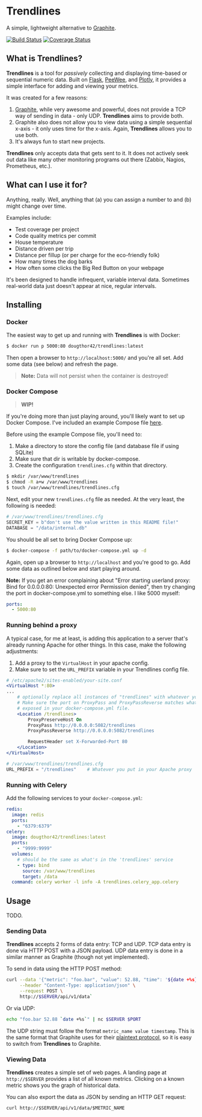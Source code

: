 # Trendlines

A simple, lightweight alternative to [Graphite](https://graphiteapp.org).

[![Build Status](https://travis-ci.org/dougthor42/trendlines.svg?branch=master)](https://travis-ci.org/dougthor42/trendlines)
[![Coverage Status](https://coveralls.io/repos/github/dougthor42/trendlines/badge.svg)](https://coveralls.io/github/dougthor42/trendlines)


## What is Trendlines?

**Trendlines** is a tool for *passively* collecting and displaying time-based
or sequential numeric data. Built on [Flask](http://flask.pocoo.org/),
[PeeWee](http://docs.peewee-orm.com/en/latest/), and
[Plotly](https://plot.ly/), it provides a simple interface for adding and
viewing your metrics.

It was created for a few reasons:

1. [Graphite](https://graphiteapp.org), while very awesome and powerful,
   does not provide a TCP way of sending in data - only UDP. **Trendlines**
   aims to provide both.
2. Graphite also does not allow you to view data using a simple sequential
   x-axis - it only uses time for the x-axis. Again, **Trendlines** allows you
   to use both.
3. It's always fun to start new projects.

**Trendlines** only accepts data that gets sent to it. It does not actively
seek out data like many other monitoring programs out there (Zabbix, Nagios,
Prometheus, etc.).


## What can I use it for?

Anything, really. Well, anything that (a) you can assign a number to and
(b) might change over time.

Examples include:

+ Test coverage per project
+ Code quality metrics per commit
+ House temperature
+ Distance driven per trip
+ Distance per fillup (or per charge for the eco-friendly folk)
+ How many times the dog barks
+ How often some clicks the Big Red Button on your webpage

It's been designed to handle infrequent, variable interval data. Sometimes
real-world data just doesn't appear at nice, regular intervals.


## Installing


### Docker

The easiest way to get up and running with **Trendlines** is with Docker:

```bash
$ docker run p 5000:80 dougthor42/trendlines:latest
```

Then open a browser to `http://localhost:5000/` and you're all set. Add some data
(see below) and refresh the page.

> **Note:** Data will not persist when the container is destroyed!


### Docker Compose

> **WIP!**

If you're doing more than just playing around, you'll likely want to set up
Docker Compose. I've included an example Compose file
[here](/docker/docker-compose.yml).

Before using the example Compose file, you'll need to:

1. Make a directory to store the config file (and database file if using
   SQLite)
2. Make sure that dir is writable by docker-compose.
3. Create the configuration `trendlines.cfg` within that directory.

```bash
$ mkdir /var/www/trendlines
$ chmod -R a+w /var/www/trendlines
$ touch /var/www/trendlines/trendlines.cfg
```

Next, edit your new `trendlines.cfg` file as needed. At the very least, the
following is needed:

```python
# /var/www/trendlines/trendlines.cfg
SECRET_KEY = b"don't use the value written in this README file!"
DATABASE = "/data/internal.db"
```

You should be all set to bring Docker Compose up:

```bash
$ docker-compose -f path/to/docker-compose.yml up -d
```

Again, open up a browser to `http://localhost` and you're good to go. Add some
data as outlined below and start playing around.

**Note:** If you get an error complaining about "Error starting userland proxy:
Bind for 0.0.0.0:80: Unexpected error Permission denied", then try changing
the port in docker-compose.yml to something else. I like 5000 myself:

```yaml
ports:
  - 5000:80
```


### Running behind a proxy

A typical case, for me at least, is adding this application to a server that's
already running Apache for other things. In this case, make the following
adjustments:

1.  Add a proxy to the `VirtualHost` in your apache config.
2.  Make sure to set the `URL_PREFIX` variable in your Trendlines config file.

```apache
# /etc/apache2/sites-enabled/your-site.conf
<VirtualHost *:80>
...
    # optionally replace all instances of "trendlines" with whatever you want
    # Make sure the port on ProxyPass and ProxyPassReverse matches what is
    # exposed in your docker-compose.yml file.
    <Location /trendlines>
        ProxyPreserveHost On
        ProxyPass http://0.0.0.0:5082/trendlines
        ProxyPassReverse http://0.0.0.0:5082/trendlines

        RequestHeader set X-Forwarded-Port 80
    </Location>
</VirtualHost>
```

```python
# /var/www/trendlines/trendlines.cfg
URL_PREFIX = "/trendlines"    # Whatever you put in your Apache proxy
```


### Running with Celery

Add the following services to your `docker-compose.yml`:

```yaml
redis:
  image: redis
  ports:
    - "6379:6379"
celery:
  image: dougthor42/trendlines:latest
  ports:
    - "9999:9999"
  volumes:
    # should be the same as what's in the 'trendlines' service
    - type: bind
      source: /var/www/trendlines
      target: /data
  command: celery worker -l info -A trendlines.celery_app.celery
```


## Usage

TODO.


### Sending Data

**Trendlines** accepts 2 forms of data entry: TCP and UDP. TCP data entry is
done via HTTP POST with a JSON payload. UDP data entry is done in a similar
manner as Graphite (though not yet implemented).

To send in data using the HTTP POST method:

```bash
curl --data '{"metric": "foo.bar", "value": 52.88, "time": '${date +%s}'}' \
     --header "Content-Type: application/json" \
     --request POST \
     http://$SERVER/api/v1/data`
```

Or via UDP:

```bash
echo "foo.bar 52.88 `date +%s`" | nc $SERVER $PORT
```

The UDP string must follow the format `metric_name value timestamp`. This
is the same format that Graphite uses for their [plaintext
protocol](https://graphite.readthedocs.io/en/latest/feeding-carbon.html#the-plaintext-protocol),
so it is easy to switch from **Trendlines** to Graphite.


### Viewing Data

**Trendlines** creates a simple set of web pages. A landing page at
`http://$SERVER` provides a list of all known metrics. Clicking on a known
metric shows you the graph of historical data.

You can also export the data as JSON by sending an HTTP GET request:

```
curl http://$SERVER/api/v1/data/$METRIC_NAME
```
